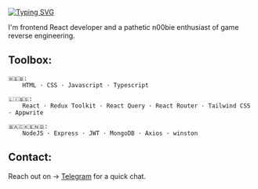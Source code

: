 [![Typing SVG](https://readme-typing-svg.demolab.com?font=Inter&weight=600&pause=3000&color=F7F7F7&vCenter=true&random=false&width=435&height=30&lines=Hey+there%2C+it's+em1)](https://git.io/typing-svg)   

I'm frontend React developer and a pathetic n00bie enthusiast of game reverse engineering.

## Toolbox:
    🇼​​​​​🇪​​​​​🇧​​​​​:
        HTML · CSS · Javascript · Typescript

    🇱​​​​​🇮​​​​​🇧​​​​​🇸​​​​​:
        React · Redux Toolkit · React Query · React Router · Tailwind CSS · Appwrite

    🇧​​​​​🇦​​​​​🇨​​​​​🇰​​​​​🇪​​​​​🇳​​​​​🇩​​​​​:
        NodeJS · Express · JWT · MongoDB · Axios · winston

## Contact:
Reach out on → [Telegram](https://t.me/em1png) for a quick chat.
<!--
### Hi there 👋

**em1png/em1png** is a ✨ _special_ ✨ repository because its `README.md` (this file) appears on your GitHub profile.

Here are some ideas to get you started:

- 🔭 I’m currently working on ...
- 🌱 I’m currently learning ...
- 👯 I’m looking to collaborate on ...
- 🤔 I’m looking for help with ...
- 💬 Ask me about ...
- 📫 How to reach me: ...
- 😄 Pronouns: ...
- ⚡ Fun fact: ...
-->
